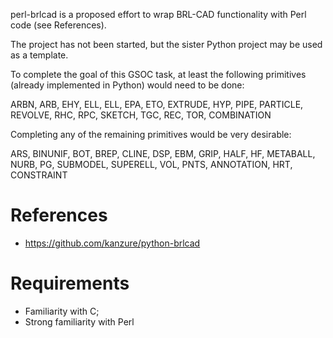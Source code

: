 perl-brlcad is a proposed effort to wrap BRL-CAD functionality with Perl
code (see References).

The project has not been started, but the sister Python project may be
used as a template.

To complete the goal of this GSOC task, at least the following
primitives (already implemented in Python) would need to be done:

ARBN, ARB, EHY, ELL, ELL, EPA, ETO, EXTRUDE, HYP, PIPE, PARTICLE,
REVOLVE, RHC, RPC, SKETCH, TGC, REC, TOR, COMBINATION

Completing any of the remaining primitives would be very desirable:

ARS, BINUNIF, BOT, BREP, CLINE, DSP, EBM, GRIP, HALF, HF, METABALL,
NURB, PG, SUBMODEL, SUPERELL, VOL, PNTS, ANNOTATION, HRT, CONSTRAINT

# References

-   <https://github.com/kanzure/python-brlcad>

# Requirements

-   Familiarity with C;
-   Strong familiarity with Perl